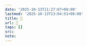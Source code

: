 ```yaml
---
date: '2025-10-13T11:27:07+08:00'
lastmod: '2025-10-13T13:04:51+08:00'
title: 󰕫
url: 󰕫
tags: []
src:
note:
---
```

